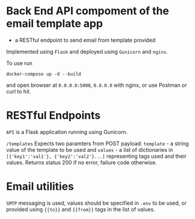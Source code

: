 # Back End API compoment of the email template app 
 - a RESTful endpoint to send email from template provided

Implemented using `Flask` and deployed using `Gunicorn` and `nginx`.

To use run 
```
docker-compose up -d --build
```
and open browser at `0.0.0.0:5000`, `0.0.0.0` with nginx, or use Postman or curl to hit.



# RESTful Endpoints

`API` is a Flask application running using Gunicorn. 

   `/templates`
       Expects two paramters from POST payload: `template` - a string value of the template to be used
       and `values` - a list of dictionaries in `[{'key1':'val1'}, {'key2':'val2'}...]` representing tags
       used and their values. Returns status 200 if no error, failure code otherwise.

# Email utilities
   `SMTP` messaging is used, values should be specified in `.env` to be used, or provided using `{{to}}` and
   `{{from}}` tags in the list of values.
